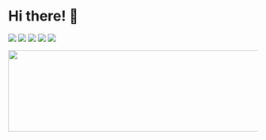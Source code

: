 
<h1>
 Hi there! 👋
</h1>

<p>
  <img src="https://img.shields.io/badge/favorite%20tools&#058;%20-%23000.svg?&style=for-the-badge" />
  <img src="https://img.shields.io/badge/typescript%20-%23007ACC.svg?&style=for-the-badge&logo=typescript&logoColor=white" />
  <img src="https://img.shields.io/badge/react%20-%2361DAFB.svg?&style=for-the-badge&logo=react&logoColor=black" />
  <img src="https://img.shields.io/badge/styled%20components%20-%23DB7093.svg?&style=for-the-badge&logo=styled-components&logoColor=white" />
  <img src="https://img.shields.io/badge/redux%20-%23764ABC.svg?&style=for-the-badge&logo=redux&logoColor=white" />
</p>


 <img  width="1000" height="165" src="https://github-readme-stats.vercel.app/api/top-langs/?username=mvximenko&layout=compact" />

 
